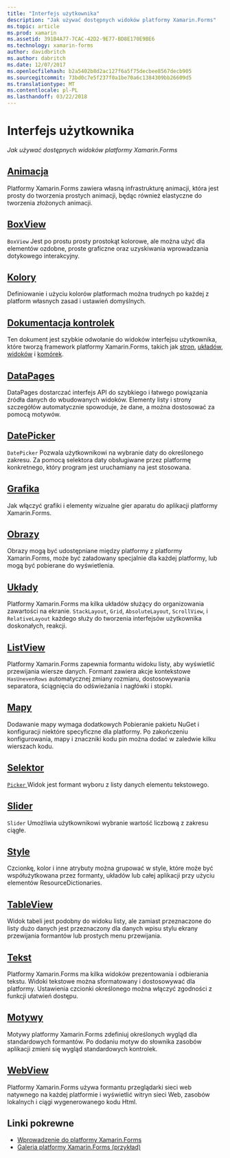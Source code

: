 ```yaml
---
title: "Interfejs użytkownika"
description: "Jak używać dostępnych widoków platformy Xamarin.Forms"
ms.topic: article
ms.prod: xamarin
ms.assetid: 391B4A77-7CAC-42D2-9E77-BD8E170E9BE6
ms.technology: xamarin-forms
author: davidbritch
ms.author: dabritch
ms.date: 12/07/2017
ms.openlocfilehash: b2a5402b8d2ac127f6a5f75decbee8567decb905
ms.sourcegitcommit: 73bd0c7e5f237f0a1be70a6c1384309bb26609d5
ms.translationtype: MT
ms.contentlocale: pl-PL
ms.lasthandoff: 03/22/2018
---
```

# <a name="user-interface"></a>Interfejs użytkownika

_Jak używać dostępnych widoków platformy Xamarin.Forms_

## <a name="animationanimationindexmd"></a>[Animacja](animation/index.md)

Platformy Xamarin.Forms zawiera własną infrastrukturę animacji, która jest prosty do tworzenia prostych animacji, będąc również elastyczne do tworzenia złożonych animacji.

## <a name="boxviewboxviewmd"></a>[BoxView](boxview.md)

`BoxView` Jest po prostu prosty prostokąt kolorowe, ale można użyć dla elementów ozdobne, proste graficzne oraz uzyskiwania wprowadzania dotykowego interakcyjny.

## <a name="colorscolorsmd"></a>[Kolory](colors.md)

Definiowanie i użyciu kolorów platformach można trudnych po każdej z platform własnych zasad i ustawień domyślnych.

## <a name="controls-referencecontrolsindexmd"></a>[Dokumentacja kontrolek](controls/index.md)

Ten dokument jest szybkie odwołanie do widoków interfejsu użytkownika, które tworzą framework platformy Xamarin.Forms, takich jak [stron](~/xamarin-forms/user-interface/controls/pages.md), [układów](~/xamarin-forms/user-interface/controls/layouts.md), [widoków](~/xamarin-forms/user-interface/controls/views.md) i [komórek](~/xamarin-forms/user-interface/controls/cells.md).

## <a name="datapagesdatapagesindexmd"></a>[DataPages](datapages/index.md)

DataPages dostarczać interfejs API do szybkiego i łatwego powiązania źródła danych do wbudowanych widoków. Elementy listy i strony szczegółów automatycznie spowoduje, że dane, a można dostosować za pomocą motywów.

## <a name="datepickerdatepickermd"></a>[DatePicker](datepicker.md)

`DatePicker` Pozwala użytkownikowi na wybranie daty do określonego zakresu. Za pomocą selektora daty obsługiwane przez platformę konkretnego, który program jest uruchamiany na jest stosowana.

## <a name="graphicsgraphicsindexmd"></a>[Grafika](graphics/index.md)

Jak włączyć grafiki i elementy wizualne gier aparatu do aplikacji platformy Xamarin.Forms.

## <a name="imagesimagesmd"></a>[Obrazy](images.md)

Obrazy mogą być udostępniane między platformy z platformy Xamarin.Forms, może być załadowany specjalnie dla każdej platformy, lub mogą być pobierane do wyświetlenia.

## <a name="layoutslayoutsindexmd"></a>[Układy](layouts/index.md)

Platformy Xamarin.Forms ma kilka układów służący do organizowania zawartości na ekranie. `StackLayout`, `Grid`, `AbsoluteLayout`, `ScrollView`, i `RelativeLayout` każdego służy do tworzenia interfejsów użytkownika doskonałych, reakcji.

## <a name="listviewlistviewindexmd"></a>[ListView](listview/index.md)

Platformy Xamarin.Forms zapewnia formantu widoku listy, aby wyświetlić przewijania wiersze danych. Formant zawiera akcje kontekstowe `HasUnevenRows` automatycznej zmiany rozmiaru, dostosowywania separatora, ściągnięcia do odświeżania i nagłówki i stopki.

## <a name="mapsmapmd"></a>[Mapy](map.md)

Dodawanie mapy wymaga dodatkowych Pobieranie pakietu NuGet i konfiguracji niektóre specyficzne dla platformy. Po zakończeniu konfigurowania, mapy i znaczniki kodu pin można dodać w zaledwie kilku wierszach kodu.

## <a name="pickerpickerindexmd"></a>[Selektor](picker/index.md)

[ `Picker` ](https://developer.xamarin.com/api/type/Xamarin.Forms.Picker/) Widok jest formant wyboru z listy danych elementu tekstowego.

## <a name="sliderslidermd"></a>[Slider](slider.md)

`Slider` Umożliwia użytkownikowi wybranie wartość liczbową z zakresu ciągłe.

## <a name="stylesstylesindexmd"></a>[Style](styles/index.md)

Czcionkę, kolor i inne atrybuty można grupować w style, które może być współużytkowana przez formanty, układów lub całej aplikacji przy użyciu elementów ResourceDictionaries.

## <a name="tableviewtableviewmd"></a>[TableView](tableview.md)

Widok tabeli jest podobny do widoku listy, ale zamiast przeznaczone do listy dużo danych jest przeznaczony dla danych wpisu stylu ekrany przewijania formantów lub prostych menu przewijania.

## <a name="texttextindexmd"></a>[Tekst](text/index.md)

Platformy Xamarin.Forms ma kilka widoków prezentowania i odbierania tekstu. Widoki tekstowe można sformatowany i dostosowywać dla platformy. Ustawienia czcionki określonego można włączyć zgodności z funkcji ułatwień dostępu.

## <a name="themesthemesindexmd"></a>[Motywy](themes/index.md)

Motywy platformy Xamarin.Forms zdefiniuj określonych wygląd dla standardowych formantów. Po dodaniu motyw do słownika zasobów aplikacji zmieni się wygląd standardowych kontrolek.

## <a name="webviewwebviewmd"></a>[WebView](webview.md)

Platformy Xamarin.Forms używa formantu przeglądarki sieci web natywnego na każdej platformie i wyświetlić witryn sieci Web, zasobów lokalnych i ciągi wygenerowanego kodu Html.


## <a name="related-links"></a>Linki pokrewne

- [Wprowadzenie do platformy Xamarin.Forms](~/xamarin-forms/get-started/introduction-to-xamarin-forms.md)
- [Galeria platformy Xamarin.Forms (przykład)](https://developer.xamarin.com/samples/FormsGallery/)
